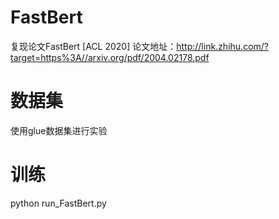 # FastBert
复现论文FastBert [ACL 2020] 论文地址：http://link.zhihu.com/?target=https%3A//arxiv.org/pdf/2004.02178.pdf

# 数据集
使用glue数据集进行实验

# 训练
python run_FastBert.py
